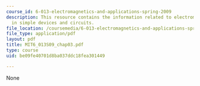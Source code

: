 ```yaml
---
course_id: 6-013-electromagnetics-and-applications-spring-2009
description: This resource contains the information related to electromagnetic fields
  in simple devices and circuits.
file_location: /coursemedia/6-013-electromagnetics-and-applications-spring-2009/be09fe40701d8ba037ddc18fea301449_MIT6_013S09_chap03.pdf
file_type: application/pdf
layout: pdf
title: MIT6_013S09_chap03.pdf
type: course
uid: be09fe40701d8ba037ddc18fea301449

---
```

None